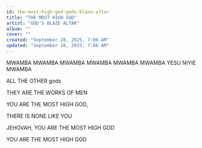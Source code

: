 ```yaml
---
id: the-most-high-god-gods-blaze-altar
title: "THE MOST HIGH GOD"
artist: "GOD'S BLAZE ALTAR"
album: ""
cover: ""
created: "September 28, 2025, 7:06 AM"
updated: "September 28, 2025, 7:06 AM"
---
```


MWAMBA MWAMBA
MWAMBA MWAMBA
MWAMBA MWAMBA
YESU NIYIE MWAMBA


ALL THE 
OTHER gods

THEY ARE 
THE WORKS
 OF MEN

YOU ARE 
THE MOST 
HIGH GOD, 

THERE IS 
NONE LIKE
 YOU

JEHOVAH, YOU ARE THE
MOST HIGH GOD


YOU ARE THE
MOST HIGH GOD

